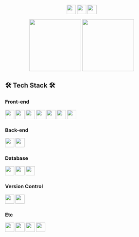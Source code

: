 <p align="center">
    <a href="mailto:dhwngjs01@naver.com" target="_blank"><img src="https://img.shields.io/badge/dhwngjs01@naver.com-03C75A?style=flat-square&logo=naver&logoColor=ffffff" height="30px" /></a>
    <a href="https://dhwngjs01.github.io" target="_blank"><img src="https://img.shields.io/badge/My_Gitblog-181717?style=flat-square&logo=github&logoColor=ffffff" height="30px" /></a>
    <a href="https://dhwngjs01.github.io/portfolio" target="_blank"><img src="https://img.shields.io/badge/My_Portfolio-0d6dfd?style=flat-square&logo=airplayvideo&logoColor=ffffff" height="30px" /></a>
</p>
<p align="center">
    <img src="https://github-readme-stats.vercel.app/api?username=dhwngjs01&show_icons=true&theme=react" height="170px" />
    <img src="https://github-readme-stats.vercel.app/api/top-langs/?username=dhwngjs01&layout=compact&theme=react" height="170px" />
</p>

## 🛠 Tech Stack 🛠

### Front-end

<p>
    <img src="https://img.shields.io/badge/HTML5-E34F26?style=flat-square&logo=HTML5&logoColor=ffffff" height="30px" />
    <img src="https://img.shields.io/badge/CSS3-1572B6?style=flat-square&logo=CSS3&logoColor=ffffff" height="30px" />
    <img src="https://img.shields.io/badge/JavaScript-F7DF1E?style=flat-square&logo=javascript&logoColor=000000" height="30px" />
    <img src="https://img.shields.io/badge/jQuery-0769AD?style=flat-square&logo=jquery&logoColor=ffffff" height="30px" />
    <img src="https://img.shields.io/badge/Bootstrap-7952B3?style=flat-square&logo=Bootstrap&logoColor=ffffff" height="30px" />
    <img src="https://img.shields.io/badge/React-61DAFB?style=flat-square&logo=React&logoColor=000000" height="30px" />
    <img src="https://img.shields.io/badge/Next.js-000000?style=flat-square&logo=nextdotjs&logoColor=ffffff" height="30px" />
</p>

### Back-end

<p>
    <img src="https://img.shields.io/badge/PHP-777BB4?style=flat-square&logo=PHP&logoColor=ffffff" height="30px" />
    <img src="https://img.shields.io/badge/Express.js-000000?style=flat-square&logo=Express&logoColor=ffffff" height="30px" />
</p>

### Database

<p>
    <img src="https://img.shields.io/badge/MariaDB-003545?style=flat-square&logo=mariadb&logoColor=ffffff" height="30px" />
    <img src="https://img.shields.io/badge/MySQL-4479A1?style=flat-square&logo=MySQL&logoColor=ffffff" height="30px" />
    <img src="https://img.shields.io/badge/PostgreSQL-336791?style=flat-square&logo=PostgreSQL&logoColor=ffffff" height="30px" />
    
</p>

### Version Control

<p>
    <img src="https://img.shields.io/badge/Git-F05032?style=flat-square&logo=Git&logoColor=ffffff" height="30px" />
    <img src="https://img.shields.io/badge/GitHub-181717?style=flat-square&logo=GitHub&logoColor=ffffff" height="30px" />
</p>

### Etc

<p>
    <img src="https://img.shields.io/badge/Node.js-339933?style=flat-square&logo=Node.js&logoColor=ffffff" height="30px" />
    <img src="https://img.shields.io/badge/AWS-232F3E?style=flat-square&logo=amazonwebservices& logoColor=ffffff" height="30px" />
    <img src="https://img.shields.io/badge/Socket.io-010101?style=flat-square&logo=Socket.io&logoColor=ffffff" height="30px" />
    <img src="https://img.shields.io/badge/WebRTC-333333?style=flat-square&logo=WebRTC&logoColor=ffffff" height="30px" />
</p>
